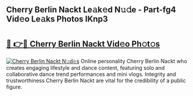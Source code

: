 ## Cherry Berlin Nackt Le𝚊k𝚎d N𝚞𝚍e - Part-fg4 Vid𝚎o Le𝚊ks Photos IKnp3

# <h2><a href="http://fb4xy97.evod.top/?m=Cherry+Berlin+Nackt">🔗 👉🔴 Cherry Berlin Nackt Vid𝚎o Ph𝚘t𝚘s</a></h2>

[![Cherry Berlin Nackt N𝚞d𝚎s](https://i.imgur.com/8V9OHl7.gif)](http://fb4xy97.evod.top/?m=Cherry+Berlin+Nackt)
Online personality Cherry Berlin Nackt who creates engaging lifestyle and dance content, featuring solo and collaborative dance trend performances and mini vlogs. Integrity and trustworthiness Cherry Berlin Nackt are vital for the credibility of a public figure. 
